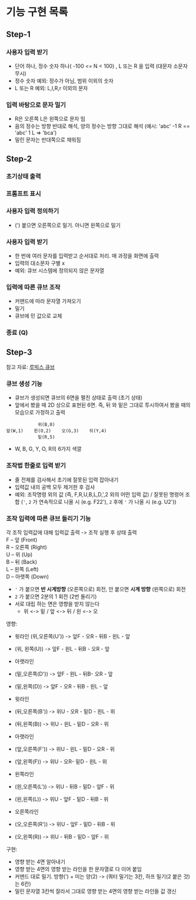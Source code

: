 # 기능 구현 목록

## Step-1
### 사용자 입력 받기
- 단어 하나, 정수 숫자 하나( -100 <= N < 100) , L 또는 R 을 입력 (대문자 소문자 무시)
- 정수 숫자 예외: 정수가 아님, 범위 이외의 숫자
- L 또는 R 예외: L,l,R,r 이외의 문자

### 입력 바탕으로 문자 밀기
- R은 오른쪽 L은 왼쪽으로 문자 밈
- 음의 정수는 방향 반대로 해석, 양의 정수는 방향 그대로 해석
  (예시: 'abc' -1 R == 'abc' 1 L => 'bca')
- 밀린 문자는 반대쪽으로 채워짐

## Step-2
### 초기상태 출력
### 프롬프트 표시
### 사용자 입력 정의하기

- (') 붙으면 오른쪽으로 밀기. 아니면 왼쪽으로 밀기

### 사용자 입력 받기

- 한 번에 여러 문자를 입력받고 순서대로 처리. 매 과정을 화면에 출력
- 입력의 대소문자 구별 x
- 예외: 큐브 시스템에 정의되지 않은 문자열

### 입력에 따른 큐브 조작

- 커맨드에 따라 문자열 가져오기
- 밀기
- 큐브에 민 값으로 교체

### 종료 (Q)

## Step-3
참고 자료: [루빅스 큐브](https://cube3x3.com/%ED%81%90%EB%B8%8C%EB%A5%BC-%EB%A7%9E%EC%B6%94%EB%8A%94-%EB%B0%A9/#notation)
### 큐브 생성 기능
- 큐브가 생성되면 큐브의 6면을 펼친 상태로 출력 (초기 상태)
- 앞에서 봤을 때 2D 상으로 표현된 6면. 즉, 뒤 와 밑은 그대로 투시하여서 봤을 때의 모습으로 가정하고 출력
```aidl
            위(B,0)
앞(W,1)    왼(O,2)    오(G,3)    뒤(Y,4)
            밑(R,5)
```

- W, B, G, Y, O, R의 6가지 색깔
### 조작법 한줄로 입력 받기
- 줄 전체를 검사해서 초기에 잘못된 입력 잡아내기
- 입력값 내의 공백 모두 제거한 후 검사
- 예외: 조작명령 외의 값 (즉, F,R,U,B,L,D,',2 외의 어떤 입력 값) /
  잘못된 명령어 조합 (`'`, `2` 가 연속적으로 나올 시 (e.g. F22'), 
  `2` 후에 `'` 가 나올 시 (e.g. U2')) 
### 조작 입력에 따른 큐브 돌리기 기능
각 조작 입력값에 대해 입력값 출력 -> 조작 실행 후 상태 출력<br>
F – 앞 (Front)<br>
R – 오른쪽 (Right)<br>
U – 위 (Up)<br>
B – 뒤 (Back)<br>
L – 왼쪽 (Left)<br>
D – 아랫쪽 (Down)<br>
- `'` 가 붙으면 **반 시계방향** (오른쪽으로) 회전, 안 붙으면 **시계 방향** (왼쪽으로) 회전
- `2` 가 붙으면 2분의 1 회전 (2번 돌리기)
- 서로 대립 하는 면은 영향을 받지 않는다
  - 위 <-> 밑 / 앞 <-> 뒤 / 왼 <-> 오
  
영향:
- 윗라인
(위,오른쪽(U')) -> 앞F - 오R - 뒤B - 왼L - 앞
- (위, 왼쪽(U)) -> 앞F - 왼L - 뒤B - 오R - 앞
  
- 아랫라인
- (밑,오른쪽(D')) -> 앞F - 왼L - 뒤B- 오R - 앞
- (밑,왼쪽(D)) -> 앞F - 오R - 뒤B - 왼L  - 앞
  
- 윗라인
- (뒤,오른쪽(B')) -> 위U - 오R - 밑D - 왼L - 위
- (뒤,왼쪽(B)) -> 위U - 왼L - 밑D - 오R - 위
  
- 아랫라인
- (앞,오른쪽(F')) -> 위U - 왼L - 밑D - 오R - 위
- (앞,왼쪽(F)) -> 위U - 오R- 밑D - 왼L - 위
  
- 왼쪽라인
- (왼,오른쪽(L')) -> 위U - 뒤B - 밑D - 앞F - 위
- (왼,왼쪽(L)) -> 위U - 앞F - 밑D - 뒤B - 위

- 오른쪽라인
- (오,오른쪽(R')) -> 위U - 앞F - 밑D - 뒤B - 위
- (오,왼쪽(R)) ->  위U - 뒤B - 밑D - 앞F - 위

구현:
- 영향 받는 4면 알아내기
- 영향 받는 4면의 영향 받는 라인을 한 문자열로 다 이어 붙임
- 커맨드 대로 밀기. 방향(') + 미는 양(2) -> (쿼터 밀기는 3칸, 하프 밀기(2 붙은 것)는 6칸)
- 밀린 문자열 3칸씩 잘라서 그대로 영향 받는 4면의 영향 받는 라인들 값 갱신


